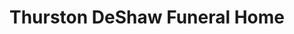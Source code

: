 ---
title: "Thurston DeShaw Funeral Home"
url: /andover/thurston-deshaw-funeral-home/
shop: funeral directors
---